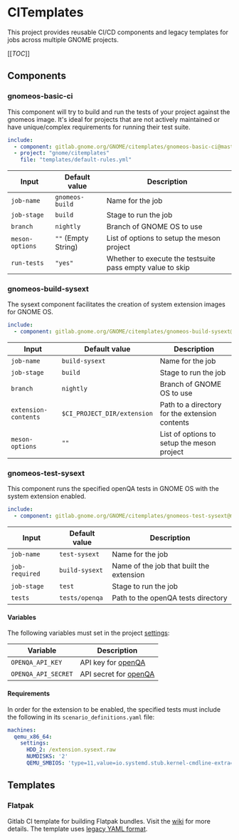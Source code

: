 # CITemplates

This project provides reusable CI/CD components and legacy templates for jobs across multiple GNOME projects.

[[_TOC_]]

## Components

### gnomeos-basic-ci

This component will try to build and run the tests of your project against the gnomeos image. It's ideal for projects that are not actively maintained or
have unique/complex requirements for running their test suite.

```yaml
include:
  - component: gitlab.gnome.org/GNOME/citemplates/gnomeos-basic-ci@master
  - project: "gnome/citemplates"
    file: "templates/default-rules.yml"
```

| Input                | Default value                | Description                                                         |
| -------------------- | ---------------------------- | ------------------------------------------------------------------- |
| `job-name`           |  `gnomeos-build`             | Name for the job                                                    |
| `job-stage`          |  `build`                     | Stage to run the job                                                |
| `branch`             |  `nightly`                   | Branch of GNOME OS to use                                           |
| `meson-options`      |  `""` (Empty String)         | List of options to setup the meson project                          |
| `run-tests`          |  `"yes"`                     | Whether to execute the testsuite pass empty value to skip           |


### gnomeos-build-sysext

The sysext component facilitates the creation of system extension images for GNOME OS.

```yaml
include:
  - component: gitlab.gnome.org/GNOME/citemplates/gnomeos-build-sysext@master
```

| Input                | Default value                | Description                                                         |
| -------------------- | ---------------------------- | ------------------------------------------------------------------- |
| `job-name`           |  `build-sysext`              | Name for the job                                                    |
| `job-stage`          |  `build`                     | Stage to run the job                                                |
| `branch`             |  `nightly`                   | Branch of GNOME OS to use                                           |
| `extension-contents` |  `$CI_PROJECT_DIR/extension` | Path to a directory for the extension contents                      |
| `meson-options`      |  `""`                        | List of options to setup the meson project                          |

### gnomeos-test-sysext

This component runs the specified openQA tests in GNOME OS with the system extension enabled.

```yaml
include:
  - component: gitlab.gnome.org/GNOME/citemplates/gnomeos-test-sysext@master
```

| Input          | Default value                | Description                              |
| -------------- | ---------------------------- | ---------------------------------------- |
| `job-name`     |  `test-sysext`               | Name for the job                         |
| `job-required` |  `build-sysext`              | Name of the job that built the extension |
| `job-stage`    |  `test`                      | Stage to run the job                     |
| `tests`        |  `tests/openqa`              | Path to the openQA tests directory       |

#### Variables

The following variables must set in the project [settings](https://docs.gitlab.com/ee/ci/variables/#define-a-cicd-variable-in-the-ui):

| Variable            | Description                                          |
| ------------------- | -----------------------------------------------------|
| `OPENQA_API_KEY`    | API key for [openQA](https://openqa.gnome.org/)      |
| `OPENQA_API_SECRET` | API secret for [openQA](https://openqa.gnome.org/)   |

#### Requirements

In order for the extension to be enabled, the specified tests must include the following in its `scenario_definitions.yaml` file:

```yaml
machines:
  qemu_x86_64:
    settings:
      HDD_2: /extension.sysext.raw
      NUMDISKS: '2'
      QEMU_SMBIOS: 'type=11,value=io.systemd.stub.kernel-cmdline-extra=systemd.mount-extra=/dev/vdb:/var/lib/extensions/extension'
```

## Templates

### Flatpak

Gitlab CI template for building Flatpak bundles. Visit the [wiki](https://gitlab.gnome.org/GNOME/Initiatives/-/wikis/DevOps-with-Flatpak) for more details. The template uses [legacy YAML format](https://docs.gitlab.com/ee/development/cicd/templates.html).
